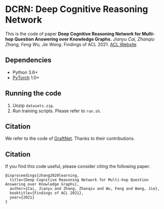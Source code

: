 # DCRN: Deep Cognitive Reasoning Network
This is the code of paper **Deep Cognitive Reasoning Network for Multi-hop
Question Answering over Knowledge Graphs.** *Jianyu Cai, Zhanqiu Zhang, Feng Wu, Jie Wang*.
Findings of ACL 2021. [ACL Website](https://aclanthology.org/2021.findings-acl.19.pdf)

## Dependencies
- Python 3.6+
- [PyTorch](http://pytorch.org/) 1.0+


## Running the code 
1. Unzip `datasets.zip`.
2. Run training scripts. Please refer to `run.sh`.



## Citation
We refer to the code of [GraftNet](https://github.com/haitian-sun/GraftNet). Thanks to their contributions.

## Citation
If you find this code useful, please consider citing the following paper.
```
@inproceedings{zhang2020learning,
  title={Deep Cognitive Reasoning Network for Multi-hop Question Answering over Knowledge Graphs},
  author={Cai, Jianyu and Zhang, Zhanqiu and Wu, Feng and Wang, Jie},
  booktitle={Findings of ACL 2021},
  year={2021}
}
```

